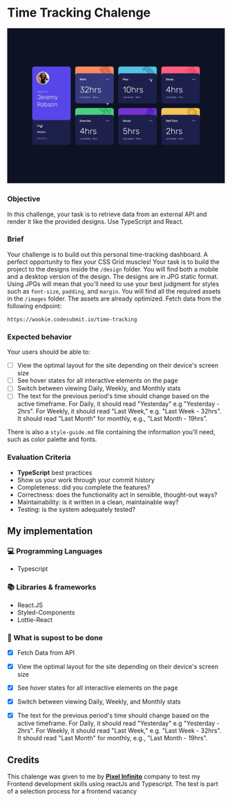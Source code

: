 # Time Tracking Chalenge
<img src = "./ui.jpg"/>



### Objective

In this challenge, your task is to retrieve data from an external API and render it like the provided designs. Use TypeScript and React.

### Brief

Your challenge is to build out this personal time-tracking dashboard. A perfect opportunity to flex your CSS Grid muscles! Your task is to build the project to the designs inside the `/design` folder. You will find both a mobile and a desktop version of the design. The designs are in JPG static format. Using JPGs will mean that you'll need to use your best judgment for styles such as `font-size`, `padding`, and `margin`. You will find all the required assets in the `/images` folder. The assets are already optimized. Fetch data from the following endpoint:

    https://wookie.codesubmit.io/time-tracking

### Expected behavior

Your users should be able to:

-   [ ] View the optimal layout for the site depending on their device's screen size
-   [ ] See hover states for all interactive elements on the page
-   [ ] Switch between viewing Daily, Weekly, and Monthly stats
-   [ ] The text for the previous period's time should change based on the active timeframe. For Daily, it should read "Yesterday" e.g "Yesterday - 2hrs". For Weekly, it should read "Last Week," e.g. "Last Week - 32hrs". It should read "Last Month" for monthly, e.g., "Last Month - 19hrs".

There is also a `style-guide.md` file containing the information you'll need, such as color palette and fonts.

### Evaluation Criteria

-   **TypeScript** best practices
-   Show us your work through your commit history
-   Completeness: did you complete the features?
-   Correctness: does the functionality act in sensible, thought-out ways?
-   Maintainability: is it written in a clean, maintainable way?
-   Testing: is the system adequately tested?

## My implementation 

### 💻 Programming Languages

- Typescript


### 📚 Libraries & frameworks

- React.JS
- Styled-Components
- Lottie-React

### 🧠 What is supost to be done

- [X] Fetch Data from API
- [X] View the optimal layout for the site depending on their device's screen size
- [X] See hover states for all interactive elements on the page
- [X] Switch between viewing Daily, Weekly, and Monthly stats
- [X] The text for the previous period's time should change based on the active timeframe. For Daily, it should read "Yesterday" e.g "Yesterday - 2hrs". For Weekly, it should read "Last Week," e.g. "Last Week - 32hrs". It should read "Last Month" for monthly, e.g., "Last Month - 19hrs".


## Credits
<p> This chalenge was given to me by <a href="https://pixelinfinito.com/"><strong>Pixel Infinito</strong></a> company to test my Frontend development skills using reactJs and Typescript. The test is part of a selection process for a frontend vacancy<p>
    
   
